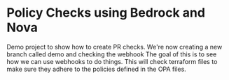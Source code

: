 # Policy Checks using Bedrock and Nova
Demo project to show how to create PR checks.
We're now creating a new branch called demo and checking the webhook
The goal of this is to see how we can use webhooks to do things.
This will check terraform files to make sure they adhere to the policies defined in the OPA files.
